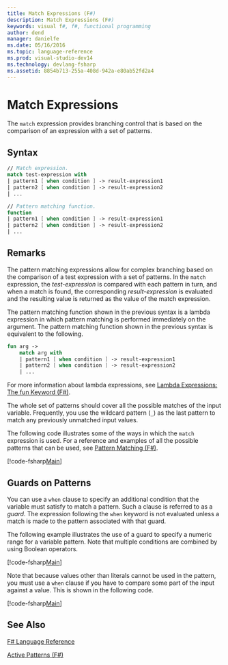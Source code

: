 ```yaml
---
title: Match Expressions (F#)
description: Match Expressions (F#)
keywords: visual f#, f#, functional programming
author: dend
manager: danielfe
ms.date: 05/16/2016
ms.topic: language-reference
ms.prod: visual-studio-dev14
ms.technology: devlang-fsharp
ms.assetid: 8854b713-255a-408d-942a-e80ab52fd2a4
---
```


# Match Expressions

The `match` expression provides branching control that is based on the comparison of an expression with a set of patterns.

## Syntax

```fsharp
// Match expression.
match test-expression with
| pattern1 [ when condition ] -> result-expression1
| pattern2 [ when condition ] -> result-expression2
| ...

// Pattern matching function.
function
| pattern1 [ when condition ] -> result-expression1
| pattern2 [ when condition ] -> result-expression2
| ...
```

## Remarks

The pattern matching expressions allow for complex branching based on the comparison of a test expression with a set of patterns. In the `match` expression, the *test-expression* is compared with each pattern in turn, and when a match is found, the corresponding *result-expression* is evaluated and the resulting value is returned as the value of the match expression.

The pattern matching function shown in the previous syntax is a lambda expression in which pattern matching is performed immediately on the argument. The pattern matching function shown in the previous syntax is equivalent to the following.

```fsharp
fun arg ->
    match arg with
    | pattern1 [ when condition ] -> result-expression1
    | pattern2 [ when condition ] -> result-expression2
    | ...
```    

For more information about lambda expressions, see [Lambda Expressions: The fun Keyword &#40;F&#35;&#41;](Lambda-Expressions-The-fun-Keyword-%5BFSharp%5D.md).

The whole set of patterns should cover all the possible matches of the input variable. Frequently, you use the wildcard pattern (`_`) as the last pattern to match any previously unmatched input values.

The following code illustrates some of the ways in which the `match` expression is used. For a reference and examples of all the possible patterns that can be used, see [Pattern Matching &#40;F&#35;&#41;](Pattern-Matching-%5BFSharp%5D.md).

[!code-fsharp[Main](../../../samples/snippets/fslangref2/snippet4601.fs)]

## Guards on Patterns

You can use a `when` clause to specify an additional condition that the variable must satisfy to match a pattern. Such a clause is referred to as a *guard*. The expression following the `when` keyword is not evaluated unless a match is made to the pattern associated with that guard.

The following example illustrates the use of a guard to specify a numeric range for a variable pattern. Note that multiple conditions are combined by using Boolean operators.

[!code-fsharp[Main](../../../samples/snippets/fslangref2/snippet4602.fs)]

Note that because values other than literals cannot be used in the pattern, you must use a `when` clause if you have to compare some part of the input against a value. This is shown in the following code.

[!code-fsharp[Main](../../../samples/snippets/fslangref2/snippet4603.fs)]

## See Also

[F&#35; Language Reference](FSharp-Language-Reference.md)

[Active Patterns &#40;F&#35;&#41;](Active-Patterns-%5BFSharp%5D.md)
